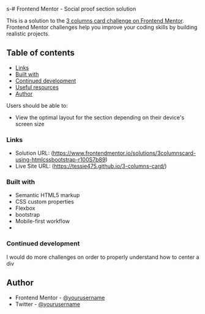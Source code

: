s-# Frontend Mentor - Social proof section solution

This is a solution to the [3 columns card challenge on Frontend Mentor](https://www.frontendmentor.io/challenges/social-proof-section-6e0qTv_bA). Frontend Mentor challenges help you improve your coding skills by building realistic projects. 

## Table of contents

  - [Links](#links)
  - [Built with](#built-with)
  - [Continued development](#continued-development)
  - [Useful resources](#useful-resources)
- [Author](#author)


Users should be able to:

- View the optimal layout for the section depending on their device's screen size


### Links

- Solution URL: (https://www.frontendmentor.io/solutions/3columnscard-using-htmlcssbootstrap-r100S7b89)
- Live Site URL: (https://tessie475.github.io/3-columns-card/)


### Built with

- Semantic HTML5 markup
- CSS custom properties
- Flexbox
- bootstrap
- Mobile-first workflow
- 


### Continued development

I would do more challenges on order to properly understand how to center a div

## Author


- Frontend Mentor - [@yourusername](https://www.frontendmentor.io/profile/Tessie475)
- Twitter - [@yourusername](https://www.twitter.com/Tessie_047)


